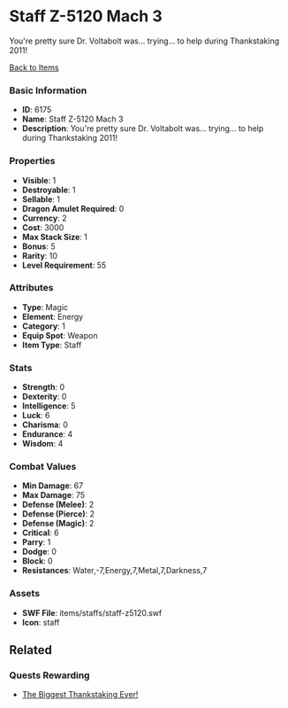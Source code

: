 # Staff Z-5120 Mach 3

You're pretty sure Dr. Voltabolt was... trying... to help during Thankstaking 2011!

[Back to Items](../items.md)

### Basic Information

- **ID**: 6175
- **Name**: Staff Z-5120 Mach 3
- **Description**: You&#039;re pretty sure Dr. Voltabolt was... trying... to help during Thankstaking 2011!

### Properties

- **Visible**: 1
- **Destroyable**: 1
- **Sellable**: 1
- **Dragon Amulet Required**: 0
- **Currency**: 2
- **Cost**: 3000
- **Max Stack Size**: 1
- **Bonus**: 5
- **Rarity**: 10
- **Level Requirement**: 55

### Attributes

- **Type**: Magic
- **Element**: Energy
- **Category**: 1
- **Equip Spot**: Weapon
- **Item Type**: Staff

### Stats

- **Strength**: 0
- **Dexterity**: 0
- **Intelligence**: 5
- **Luck**: 6
- **Charisma**: 0
- **Endurance**: 4
- **Wisdom**: 4

### Combat Values

- **Min Damage**: 67
- **Max Damage**: 75
- **Defense (Melee)**: 2
- **Defense (Pierce)**: 2
- **Defense (Magic)**: 2
- **Critical**: 6
- **Parry**: 1
- **Dodge**: 0
- **Block**: 0
- **Resistances**: Water,-7,Energy,7,Metal,7,Darkness,7

### Assets

- **SWF File**: items/staffs/staff-z5120.swf
- **Icon**: staff

## Related

### Quests Rewarding

- [The Biggest Thankstaking Ever!](../quests/837-the-biggest-thankstaking-ever.md)

